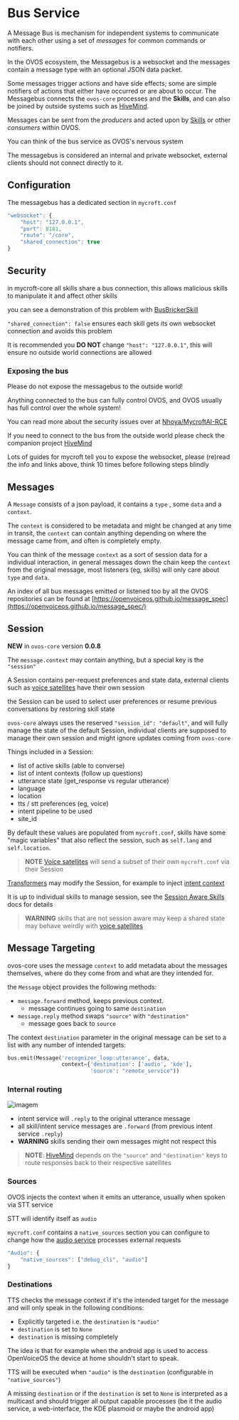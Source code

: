# Bus Service

A Message Bus is mechanism for independent systems to communicate with each other using a set of _messages_ for common commands or notifiers. 

In the OVOS ecosystem, the Messagebus is a websocket and the messages contain a message type with an optional JSON data packet. 

Some messages trigger actions and have side effects; some are simple notifiers of actions that either have occurred or are about to occur. 
The Messagebus connects the `ovos-core` processes and the **Skills**, and can also be joined by outside systems such as [HiveMind](https://jarbashivemind.github.io/HiveMind-community-docs).

Messages can be sent from the _producers_ and acted upon by [Skills](https://mycroft.ai/documentation/skills) or other _consumers_ within OVOS. 

You can think of the bus service as OVOS's nervous system

The messagebus is considered an internal and private websocket, external clients should not connect directly to it.

## Configuration

The messagebus has a dedicated section in `mycroft.conf`

```javascript
"websocket": {
    "host": "127.0.0.1",
    "port": 8181,
    "route": "/core",
    "shared_connection": true
}
```

## Security

in mycroft-core all skills share a bus connection, this allows malicious skills to manipulate it and affect other skills

you can see a demonstration of this problem with [BusBrickerSkill](https://github.com/EvilJarbas/BusBrickerSkill)

`"shared_connection": false` ensures each skill gets its own websocket connection and avoids this problem

It is recommended you **DO NOT** change `"host": "127.0.0.1"`, this will ensure no outside world connections are allowed


### Exposing the bus

Please do not expose the messagebus to the outside world!

Anything connected to the bus can fully control OVOS, and OVOS usually has full control over the whole system!

You can read more about the security issues over at [Nhoya/MycroftAI-RCE](https://github.com/Nhoya/MycroftAI-RCE)

If you need to connect to the bus from the outside world please check the companion project [HiveMind](https://openvoiceos.github.io/community-docs/friends/#hivemind)

Lots of guides for mycroft tell you to expose the websocket, please (re)read the info and links above, think 10 times before following steps blindly

## Messages

A `Message` consists of a json payload, it contains a `type` , some `data` and a `context`. 

The `context` is considered to be metadata and might be changed at any time in transit, the `context` can contain anything depending on where the message came from, and often is completely empty. 

You can think of the message `context` as a sort of session data for a individual interaction, in general messages down the chain keep the `context` from the original message, most listeners (eg, skills) will only care about `type` and `data`. 

An index of all bus messages emitted or listened too by all the OVOS repositories can be found at [https://openvoiceos.github.io/message_spec](https://openvoiceos.github.io/message_spec/)

## Session

**NEW** in `ovos-core` version **0.0.8**

The `message.context` may contain anything, but a special key is the `"session"`

A Session contains per-request preferences and state data, external clients such as [voice satellites](https://jarbashivemind.github.io/HiveMind-community-docs/07_voicesat/) have their own session

the Session can be used to select user preferences or resume previous conversations by restoring skill state

`ovos-core` always uses the reserved `"session_id": "default"`, and will fully manage the state of the default Session, individual clients are supposed to manage their own session and might ignore updates coming from `ovos-core`

Things included in a Session:

- list of active skills (able to converse)
- list of intent contexts (follow up questions)
- utterance state (get_response vs regular utterance)
- language
- location
- tts / stt preferences (eg, voice)
- intent pipeline to be used
- site_id

By default these values are populated from `mycroft.conf`, skills have some "magic variables" that also reflect the session, such as `self.lang` and `self.location`. 

> **NOTE** [Voice satellites](https://jarbashivemind.github.io/HiveMind-community-docs/07_voicesat/)  will send a subset of their own `mycroft.conf` via their Session

[Transformers](https://openvoiceos.github.io/ovos-technical-manual/core/#utterance-transformers) may modify the Session, for example to inject [intent context](https://openvoiceos.github.io/ovos-technical-manual/context/)

It is up to individual skills to manage session, see the [Session Aware Skills](https://openvoiceos.github.io/ovos-technical-manual/session_skills/) docs for details

> **WARNING** skills that are not session aware may keep a shared state may behave weirdly with [voice satellites](https://jarbashivemind.github.io/HiveMind-community-docs/07_voicesat/) 

## Message Targeting

ovos-core uses the message `context` to add metadata about the messages themselves, where do they come from and what are they intended for.

the `Message` object provides the following methods:

- `message.forward` method, keeps previous context.
	- message continues going to same `destination`
- `message.reply` method swaps `"source"` with `"destination"`
	- message goes back to `source`

The context `destination` parameter in the original message can be set to a list with any number of intended targets:

```python
bus.emit(Message('recognizer_loop:utterance', data, 
				 context={'destination': ['audio', 'kde'],
						  'source': "remote_service"))
```

### Internal routing

![imagem](https://github.com/OpenVoiceOS/ovos-technical-manual/assets/33701864/df9aa669-ce7f-430e-b4db-f57200e75332)

- intent service will `.reply` to the original utterance message
- all skill/intent service messages are `.forward` (from previous intent service `.reply`)
- **WARNING** skills sending their own messages might not respect this


> **NOTE**: [HiveMind](https://jarbashivemind.github.io/HiveMind-community-docs/) depends on the `"source"` and `"destination"` keys to route responses back to their respective satellites

### Sources

OVOS injects the context when it emits an utterance, usually when spoken via STT service

STT will identify itself as `audio`

`mycroft.conf` contains a `native_sources` section you can configure to change how the [audio service](https://openvoiceos.github.io/ovos-technical-manual/audio_service/) processes external requests


```javascript
"Audio": {
    "native_sources": ["debug_cli", "audio"]
}
```


### Destinations

TTS checks the message context if it's the intended target for the message and will only speak in the following conditions:

- Explicitly targeted i.e. the `destination` is `"audio"`
- `destination` is set to `None`
- `destination` is missing completely

The idea is that for example when the android app is used to access OpenVoiceOS the device at home shouldn't start to speak.

TTS will be executed when `"audio"` is the `destination` (configurable in `"native_sources"`)

A missing `destination` or if the `destination` is set to `None` is interpreted as a multicast and should trigger all output capable processes (be it the audio service, a web-interface, the KDE plasmoid or maybe the android app)
